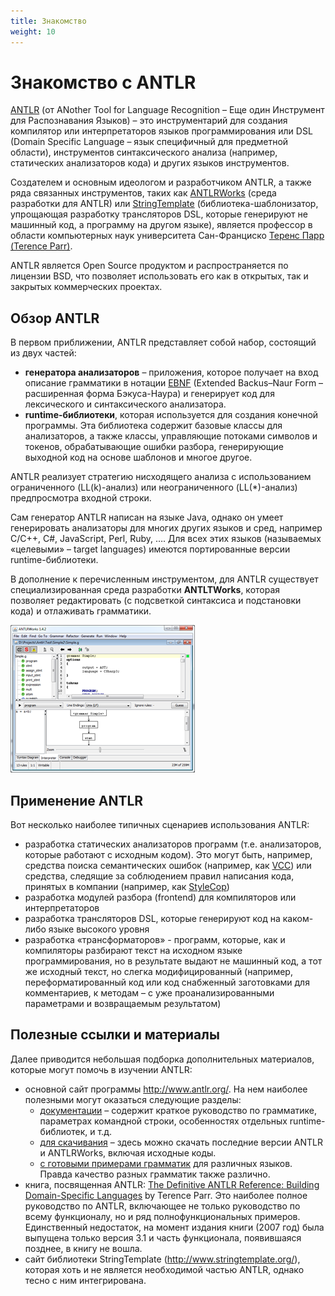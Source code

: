 ```yaml
---
title: Знакомство
weight: 10
---
```

# Знакомство с ANTLR

[ANTLR](http://antlr.org/) (от ANother Tool for Language Recognition – Еще один Инструмент для Распознавания Языков) – это инструментарий для создания компилятор или интерпретаторов языков программирования или DSL (Domain Specific Language – язык специфичный для предметной области), инструментов синтаксического анализа (например, статических анализаторов кода) и других языков инструментов.

Создателем и основным идеологом и разработчиком ANTLR, а также ряда связанных инструментов, таких как [ANTLRWorks](https://www.antlr3.org/works/) (среда разработки для ANTLR) или [StringTemplate](http://www.stringtemplate.org/) (библиотека-шаблонизатор, упрощающая разработку трансляторов DSL, которые генерируют не машинный код, а программу на другом языке), является профессор в области компьютерных наук университета Сан-Франциско [Теренс Парр (Terence Parr)](http://www.cs.usfca.edu/~parrt/). 

ANTLR является Open Source продуктом и распространяется по лицензии BSD, что позволяет использовать его как в открытых, так и закрытых коммерческих проектах.


## Обзор ANTLR
В первом приближении, ANTLR представляет собой набор, состоящий из двух частей:
- **генератора анализаторов** – приложения, которое получает на вход описание грамматики в нотации [EBNF](http://en.wikipedia.org/wiki/Extended_Backus_Naur_Form) (Extended Backus–Naur Form – расширенная форма Бэкуса-Наура) и генерирует код для лексического и синтаксического анализатора.
- **runtime-библиотеки**, которая используется для создания конечной программы. Эта библиотека содержит базовые классы для анализаторов, а также классы, управляющие потоками символов и токенов, обрабатывающие ошибки разбора, генерирующие выходной код на основе шаблонов и многое другое.

ANTLR реализует стратегию нисходящего анализа с использованием ограниченного (LL(k)-анализ) или неограниченного (LL(*)-анализ) предпросмотра входной строки.

Сам генератор ANTLR написан на языке Java, однако он умеет генерировать анализаторы для многих других языков и сред, например С/C++, С#, JavaScript, Perl, Ruby, …. Для всех этих языков (называемых «целевыми» – target languages) имеются портированные версии runtime-библиотеки.

В дополнение к перечисленным инструментом, для ANTLR существует специализированная среда разработки **ANTLTWorks**, которая позволяет редактировать (с подсветкой синтаксиса и подстановки кода) и отлаживать грамматики.

![Image01](image01.png)

## Применение ANTLR

Вот несколько наиболее типичных сценариев использования ANTLR:
- разработка статических анализаторов программ (т.е. анализаторов, которые работают с исходным кодом). Это могут быть, например, средства поиска семантических ошибок (например, как [VCC](https://github.com/microsoft/vcc)) или средства, следящие за соблюдением правил написания кода, принятых в компании (например, как [StyleCop](https://github.com/StyleCop/StyleCop))
- разработка модулей разбора (frontend) для компиляторов или интерпретаторов
- разработка трансляторов DSL, которые генерируют код на каком-либо языке высокого уровня
- разработка «трансформаторов» - программ, которые, как и компиляторы разбирают текст на исходном языке программирования, но в результате выдают не машинный код, а тот же исходный текст, но слегка модифицированный (например, переформатированный код или код снабженный заготовками для комментариев, к методам – с уже проанализированными параметрами и возвращаемым результатом)


## Полезные ссылки и материалы

Далее приводится небольшая подборка дополнительных материалов, которые могут помочь в изучении ANTLR:
- основной сайт программы http://www.antlr.org/. На нем наиболее полезными могут оказаться следующие разделы:
    - [документации](https://github.com/antlr/antlr4/blob/master/doc/index.md) – содержит краткое руководство по грамматике, параметрах командной строки, особенностях отдельных runtime-библиотек, и т.д.
    - [для скачивания](http://www.antlr.org/download.html) – здесь можно скачать последние версии ANTLR и ANTLRWorks, включая исходные коды.
    - [с готовыми примерами грамматик](http://www.antlr3.org/grammar/list) для различных языков. Правда качество разных грамматик также различно.
- книга, посвященная ANTLR: [The Definitive ANTLR Reference: Building Domain-Specific Languages](https://pragprog.com/titles/tpantlr/the-definitive-antlr-reference/) by Terence Parr. Это наиболее полное руководство по ANTLR, включающее не только руководство по всему функционалу, но и ряд полнофункциональных примеров. Единственный недостаток, на момент издания книги (2007 год) была выпущена только версия 3.1 и часть функционала, появившаяся позднее, в книгу не вошла.
- сайт библиотеки StringTemplate (http://www.stringtemplate.org/), которая хоть и не является необходимой частью ANTLR, однако тесно с ним интегрирована.

